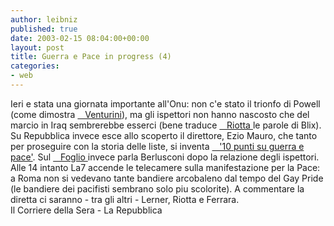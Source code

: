 ```yaml
---
author: leibniz
published: true
date: 2003-02-15 08:04:00+00:00
layout: post
title: Guerra e Pace in progress (4)
categories:
- web
---
```


Ieri e stata una giornata importante all'Onu: non c'e stato il trionfo di Powell (come dimostra  [   Venturini][1]), ma gli ispettori non hanno nascosto che del marcio in Iraq sembrerebbe esserci (bene traduce  [   Riotta ][2]le parole di Blix). Su Repubblica invece esce allo scoperto il direttore, Ezio Mauro, che tanto per proseguire con la storia delle liste, si inventa  [   '10 punti su guerra e pace'][3]. Sul  [   Foglio ][4]invece parla Berlusconi dopo la relazione degli ispettori.  
Alle 14 intanto La7 accende le telecamere sulla manifestazione per la Pace: a Roma non si vedevano tante bandiere arcobaleno dal tempo del Gay Pride (le bandiere dei pacifisti sembrano solo piu scolorite). A commentare la diretta ci saranno - tra gli altri - Lerner, Riotta e Ferrara.  
  Il Corriere della Sera - La Repubblica

[1]:	http://www.corriere.it/edicola/index.jsp?path=PRIMA_PAGINA&doc=VENTURIN
[2]:	http://www.corriere.it/edicola/index.jsp?path=PRIMA_PAGINA&doc=RIOTTA
[3]:	http://www.repubblica.it/online/esteri/iraqventisei/mauro/mauro.html
[4]:	http://www.ilfoglio.it/